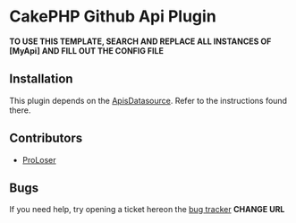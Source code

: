 # CakePHP Github Api Plugin

**TO USE THIS TEMPLATE, SEARCH AND REPLACE ALL INSTANCES OF [MyApi] AND FILL OUT THE CONFIG FILE**

## Installation

This plugin depends on the [ApisDatasource](https://github.com/ProLoser/CakePHP-Api-Datasources). Refer to the instructions found there.


## Contributors

* [ProLoser](https://http://deansofer.com/)

## Bugs

If you need help, try opening a ticket hereon the [bug tracker](https://github.com/proloser/cakephp-api-datasources/issues)
 **CHANGE URL**